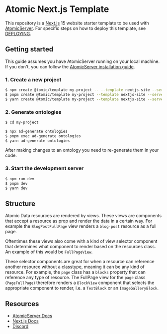 # Atomic Next.js Template

This repository is a [Next.js](https://nextjs.org/) 15 website starter template to be used with [AtomicServer](https://github.com/atomicdata-dev/atomic-server). For specific steps on how to deploy this template, see [DEPLOYING](./README/deploying.md).

## Getting started

This guide assumes you have AtomicServer running on your local machine. If you don't, you can follow the [AtomicServer installation guide](https://docs.atomicdata.dev/atomicserver/installation).

### 1. Create a new project

```bash
$ npm create @tomic/template my-project -- --template nextjs-site --server-url http://localhost:9883
$ pnpm create @tomic/template my-project --template nextjs-site --server-url http://localhost:9883
$ yarn create @tomic/template my-project --template nextjs-site --server-url http://localhost:9883
```

### 2. Generate ontologies

```bash
$ cd my-project
```

```bash
$ npx ad-generate ontologies
$ pnpm exec ad-generate ontologies
$ yarn ad-generate ontologies
```

After making changes to an ontology you need to re-generate them in your code.

### 3. Start the development server

```bash
$ npm run dev
$ pnpm dev
$ yarn dev
```

## Structure

Atomic Data resources are rendered by views.
These views are components that accept a resource as prop and render the data in a certain way.
For example the `BlogPostFullPage` view renders a `blog-post` resource as a full page.

Oftentimes these views also come with a kind of view selector component that determines what component to render based on the resources class.
An example of this would be `FullPageView`.

These selector components are great for when a resource can reference another resource without a classtype, meaning it can be any kind of resource.
For example, the `page` class has a `blocks` property that can reference any type of resource.
The FullPage view for the `page` class (`PageFullPage`) therefore renders a `BlockView` component that selects the appropriate component to render, i.e. a `TextBlock` or an `ImageGalleryBlock`.

## Resources

- [AtomicServer Docs](https://docs.atomicdata.dev/)
- [Next.js Docs](https://nextjs.org/docs)
- [Discord](https://discord.gg/a72Rv2P)
